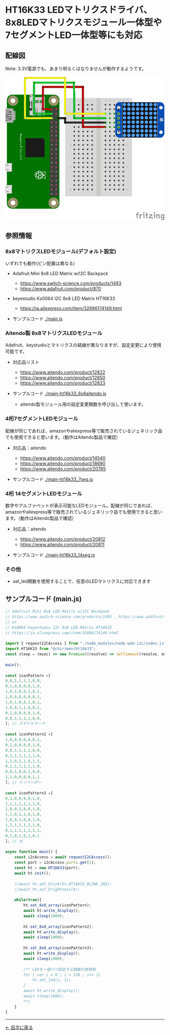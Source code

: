 # HT16K33 LEDマトリクスドライバ、8x8LEDマトリクスモジュール一体型や7セグメントLED一体型等にも対応

## 配線図

Note: 3.3V電源でも、あまり明るくはなりませんが動作するようです。

![配線図](./schematic.png "schematic")

## 参照情報

### 8x8マトリクスLEDモジュール(デフォルト設定)
いずれでも動作(ピン配置は異なる)
* Adafruit Mini 8x8 LED Matrix w/I2C Backpack
  * https://www.switch-science.com/products/1493
  * https://www.adafruit.com/product/870

* keyestudio Ks0064 I2C 8x8 LED Matrix HT16K33
  * https://ja.aliexpress.com/item/32886174149.html

* サンプルコード [./main.js](./main.js)

### Aitendo製 8x8マトリクスLEDモジュール
Adafruit、keystudioとマトリクスの結線が異なりますが、設定変更により使用可能です。

* 対応品リスト
  * https://www.aitendo.com/product/12822
  * https://www.aitendo.com/product/12850
  * https://www.aitendo.com/product/12823

* サンプルコード [./main-ht16k33_8x8aitendo.js](./main-ht16k33_8x8aitendo.js)
  * aitendo製モジュール用の設定変更関数を呼び出して使います。

### 4桁7セグメントLEDモジュール
配線が同じであれば、amazonやaliexpress等で販売されているジェネリック品でも使用できると思います。（動作はAitendo製品で確認）
* 対応品：aitendo
  * https://www.aitendo.com/product/14540
  * https://www.aitendo.com/product/18690
  * https://www.aitendo.com/product/20785

* サンプルコード [./main-ht16k33_7seg.js](./main-ht16k33_7seg.js)

### 4桁 14セグメントLEDモジュール
数字やアルファベットが表示可能なLEDモジュール。配線が同じであれば、amazonやaliexpress等で販売されているジェネリック品でも使用できると思います。（動作はAitendo製品で確認）
* 対応品：aitendo
  * https://www.aitendo.com/product/20812
  * https://www.aitendo.com/product/20811

* サンプルコード [./main-ht16k33_14seg.js](./main-ht16k33_14seg.js)

### その他
* set_led関数を使用することで、任意のLEDマトリクスに対応できます

## サンプルコード (main.js)

```javascript
// Adafruit Mini 8x8 LED Matrix w/I2C Backpack
// https://www.switch-science.com/products/1493 , https://www.adafruit.com/product/870
// or
// Ks0064 keyestudio I2C 8x8 LED Matrix HT16K33
// https://ja.aliexpress.com/item/32886174149.html

import { requestI2CAccess } from "./node_modules/node-web-i2c/index.js";
import HT16K33 from "@chirimen/ht16k33";
const sleep = (msec) => new Promise((resolve) => setTimeout(resolve, msec));

main();

const iconPattern =[
0,0,1,1,1,1,0,0,
0,1,0,0,0,0,1,0,
1,0,1,0,0,1,0,1,
1,0,0,0,0,0,0,1,
1,0,1,0,0,1,0,1,
1,0,0,1,1,0,0,1,
0,1,0,0,0,0,1,0,
0,0,1,1,1,1,0,0,
]; // スマイルマーク

const iconPattern2 =[
1,0,0,0,0,0,0,1,
0,1,0,0,0,0,1,0,
0,0,1,1,1,1,0,0,
0,1,1,1,1,1,1,0,
1,1,0,1,1,0,1,1,
0,1,1,1,1,1,1,0,
0,0,1,0,0,1,0,0,
1,1,0,0,0,0,1,1
]; // インベーダー

const iconPattern3 =[
0,1,0,0,0,0,1,0,
1,1,1,1,1,1,1,0,
1,0,0,1,0,0,1,0,
1,1,0,1,1,0,1,0,
1,0,0,1,0,0,1,0,
1,1,1,1,1,1,1,0,
0,1,1,1,1,1,1,1,
0,1,0,1,0,1,0,1
]; // 犬

async function main() {
	const i2cAccess = await requestI2CAccess();
	const port = i2cAccess.ports.get(1);
	const ht = new HT16K33(port);
	await ht.init();
	
	//await ht.set_blink(ht.HT16K33_BLINK_1HZ);
	//await ht.set_brightness(6);
	
	while(true){
		ht.set_8x8_array(iconPattern);
		await ht.write_display();
		await sleep(1000);
		
		ht.set_8x8_array(iconPattern2);
		await ht.write_display();
		await sleep(1000);
		
		ht.set_8x8_array(iconPattern3);
		await ht.write_display();
		await sleep(1000);
		
		/** LEDを一個づつ設定する関数の使用例
		for ( var i = 0 ; i < 128 ; i++ ){
			ht.set_led(i, 1);
		}
		await ht.write_display();
		await sleep(1000);
		**/
	}
}
```


---
[← 目次に戻る](../index.md)
